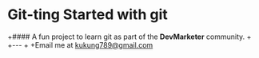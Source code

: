 # Git-ting Started with git

+#### A fun project to learn git as part of the **DevMarketer** community.
+
+---
+
+Email me at [kukung789@gmail.com](Mailto:kukung789@gmail.com)